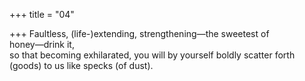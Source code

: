 +++
title = "04"

+++
Faultless, (life-)extending, strengthening—the sweetest of  
honey—drink it,  
so that becoming exhilarated, you will by yourself boldly scatter forth  (goods) to us like specks (of dust).  